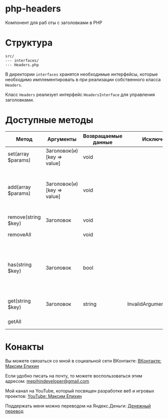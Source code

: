 # php-headers

Компонент для раб оты с заголовками в PHP

# Структура

```
src/
--- interfaces/
--- Headers.php
```

В директории `interfaces` хранятся необходимые интерфейсы, которые необходимо имплементировать в при реализации
собственного класса `Headers`.

Класс `Headers` реализует интерфейс `HeadersInterface` для управления заголовками.

# Доступные методы

| Метод               | Аргументы                   | Возвращаемые данные | Исключения               | Описание                                                                    |
|---------------------|-----------------------------|---------------------|--------------------------|-----------------------------------------------------------------------------|
| set(array $params)  | Заголовок(и) [key => value] | void                |                          | Устанавливает заголовок(и)                                                  |
| add(array $params)  | Заголовок(и) [key => value] | void                |                          | Добавляет заголовок. Если заголовок уже существует, то он будет перезаписан |
| remove(string $key) | Заголовок                   | void                |                          | Удаляет заголовок                                                           |
| removeAll           |                             | void                |                          | Удаляет все заголовки                                                       |
| has(string $key)    | Заголовок                   | bool                |                          | Проверяет наличие заголовка. Проверка идет на наличие ключа и значения      |
| get(string $key)    | Заголовок                   | string              | InvalidArgumentException | Получает значение заголовка                                                 |
| getAll              |                             |                     |                          | Получает все заголовки                                                      |

# Конакты

Вы можете связаться со мной в социальной сети ВКонтакте: [ВКонтакте: Максим Епихин](https://vk.com/maximepihin)

Если удобно писать на почту, то можете воспользоваться этим адресом: mepihindeveloper@gmail.com

Мой канал на YouTube, который посвящен разработке веб и игровых проектов: [YouTube: Максим Епихин](https://www.youtube.com/channel/UCKusRcoHUy6T4sei-rVzCqQ)

Поддержать меня можно переводом на Яндекс.Деньги: [Денежный перевод](https://yoomoney.ru/to/410012382226565)